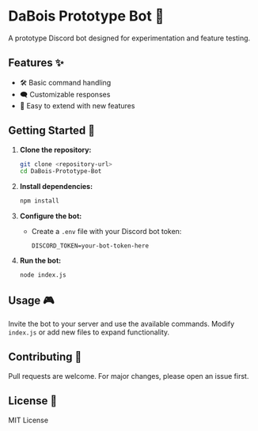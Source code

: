 # DaBois Prototype Bot 🤖

A prototype Discord bot designed for experimentation and feature testing.

## Features ✨

- 🛠️ Basic command handling
- 🗨️ Customizable responses
- 🚀 Easy to extend with new features

## Getting Started 🏁

1. **Clone the repository:**
    ```bash
    git clone <repository-url>
    cd DaBois-Prototype-Bot
    ```

2. **Install dependencies:**
    ```bash
    npm install
    ```

3. **Configure the bot:**
    - Create a `.env` file with your Discord bot token:
      ```
      DISCORD_TOKEN=your-bot-token-here
      ```

4. **Run the bot:**
    ```bash
    node index.js
    ```

## Usage 🎮

Invite the bot to your server and use the available commands. Modify `index.js` or add new files to expand functionality.

## Contributing 🤝

Pull requests are welcome. For major changes, please open an issue first.

## License 📄

MIT License